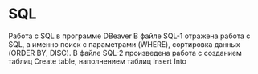 # SQL
Работа с SQL в программе DBeaver
В файле SQL-1 отражена работа с SQL, а именно поиск с параметрами (WHERE), сортировка данных (ORDER BY, DISC).
В файле SQL-2 произведена работа с созданием таблиц Create table, наполнением таблиц Insert Into
